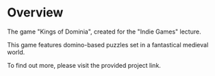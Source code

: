 # Overview
The game "Kings of Dominia", created for the "Indie Games" lecture.

This game features domino-based puzzles set in a fantastical medieval world. 

To find out more, please visit the provided project link.
